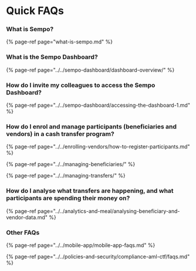 # Quick FAQs

### What is Sempo?

{% page-ref page="what-is-sempo.md" %}

### What is the Sempo Dashboard?

{% page-ref page="../../sempo-dashboard/dashboard-overview/" %}

### How do I invite my colleagues to access the Sempo Dashboard?

{% page-ref page="../../sempo-dashboard/accessing-the-dashboard-1.md" %}

### How do I enrol and manage participants \(beneficiaries and vendors\) in a cash transfer program?

{% page-ref page="../../enrolling-vendors/how-to-register-participants.md" %}

{% page-ref page="../../managing-beneficiaries/" %}

{% page-ref page="../../managing-transfers/" %}

### How do I analyse what transfers are happening, and what participants are spending their money on?

{% page-ref page="../../analytics-and-meal/analysing-beneficiary-and-vendor-data.md" %}



### Other FAQs

{% page-ref page="../../mobile-app/mobile-app-faqs.md" %}

{% page-ref page="../../policies-and-security/compliance-aml-ctf/faqs.md" %}



